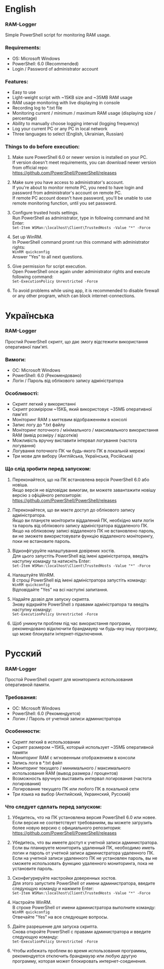  # English
 ### RAM-Logger
 Simple PowerShell script for monitoring RAM usage.
 
 ### Requirements:
 - OS: Microsoft Windows
 - PowerShell: 6.0 (Recommended)
 - Login / Password of administrator account
 
 ### Features:
 - Easy to use
 - Light-weight script with ~15KB size and ~35MB RAM usage
 - RAM usage monitoring with live displaying in console
 - Recording log to *.txt file
 - Monitoring current / minimum / maximum RAM usage (displaying size / percentage)
 - Ability to manually choose logging interval (logging frequency)
 - Log your current PC or any PC in local network
 - Three languages to select (English, Ukrainian, Russian)
 
 ### Things to do before execution:
 1. Make sure PowerShell 6.0 or newer version is installed on your PC. </br>
    If version doesn't meet requirements, you can download newer version from official repo: </br>
    https://github.com/PowerShell/PowerShell/releases
    
 2. Make sure you have access to administrator's account. </br>
    If you're about to monitor remote PC, you need to have login and password from administrator's account on remote PC. </br>
    If remote PC account doesn't have password, you'll be unable to use remote monitoring function, until you set password.
    
 3. Configure trusted hosts settings. </br>
    Run PowerShell as administrator, type in following command and hit Enter: </br>
    ```Set-Item WSMan:\localhost\Client\TrustedHosts -Value "*" -Force```
    
 4. Set up WinRM. </br>
    In PowerShell command promt run this command with administrator rights: </br>
    ```WinRM quickconfig``` </br>
    Answer "Yes" to all next questions.
    
 5. Give permission for script execution. </br>
    Open PowerShell once again under administrator rights and execute following command: </br>
    ```Set-ExecutionPolicy Unrestricted -Force```
 
 6. To avoid problems while using app, it is recommended to disable firewall or any other program, which can block internet-connections.
 
 # Українська
 ### RAM-Logger
 Простий PowerShell скрипт, що дає змогу відстежити використання оперативної пам'яті.
 
 ### Вимоги:
 - ОС: Microsoft Windows
 - PowerShell: 6.0 (Рекомендовано)
 - Логін / Пароль від облікового запису адміністратора
 
 ### Особливості:
 - Скрипт легкий у використанні
 - Скрипт розміріром ~15КБ, який використовує ~35МБ оперативної пам'яті
 - Моніторинг RAM з миттєвим відображенням в консолі
 - Запис логу до *.txt файлу
 - Моніторинг поточного / мінімального / максимального використання RAM (вивід розміру / відсотків)
 - Можливість вручну виставити інтервал логування (частота логування)
 - Логування поточного ПК чи будь-якого ПК в локальній мережі
 - Три мови для вибору (Англійська, Українська, Російська)
 
 ### Що слід зробити перед запуском:
 1. Переконайтеся, що на ПК встановлена версія PowerShell 6.0 або новіша. </br>
    Якщо версія не відповідає вимогам, ви можете завантажити новішу версію з офіційного репозиторія: </br>
    https://github.com/PowerShell/PowerShell/releases

 2. Переконайтеся, що ви маєте доступ до облікового запису адміністратора. </br>
    Якщо ви плануєте моніторити віддалений ПК, необхідно мати логін та пароль від облікового запису адміністратора віддаленого ПК. </br>
    Якщо на обліковому записі віддаленого ПК не встановлено пароль, ви не зможете використовувати функцію віддаленого моніторингу, поки не встановите пароль.
    
 3. Відконфігуруйте налаштування довірених хостів. </br>
    Для цього запустіть PowerShell від імені адміністратора, введіть наступну команду та натисніть Enter: </br>
    ```Set-Item WSMan:\localhost\Client\TrustedHosts -Value "*" -Force```
    
 4. Налаштуйте WinRM. </br>
    В строці PowerShell від імені адміністратора запустіть команду: </br>
    ```WinRM quickconfig``` </br>
    Відповідайте "Yes" на всі наступні запитання.
    
 5. Надайте дозвіл для запуску скрипта. </br>
    Знову відкрийте PowerShell з правами адміністратора та введіть наступну команду: </br>
    ```Set-ExecutionPolicy Unrestricted -Force```
 
 6. Щоб уникнути проблем під час використання програми, рекомендовано відключити брандмауер чи будь-яку іншу програму, що може блокувати інтернет-підключення.
 
 # Русский
 ### RAM-Logger
 Простой PowerShell скрипт для мониторинга использования оперативной памяти.
 
 ### Требования:
 - ОС: Microsoft Windows
 - PowerShell: 6.0 (Рекомендуется)
 - Логин / Пароль от учетной записи администратора
 
 ### Особенности:
 - Скрипт легкий в использовании
 - Скрипт размером ~15КБ, который использует ~35МБ оперативной памяти
 - Мониторинг RAM с мгновенным отображением в консоли
 - Запись лога в *.txt файл
 - Мониторинг текущего / минимального / максимального использования RAM (вывод размера / процентов)
 - Возможность вручную выставить интервал логирования (частота логирования)
 - Логирование текущего ПК или любого ПК в локальной сети
 - Три языка на выбор (Английский, Украинский, Русский)
 
 ### Что следует сделать перед запуском:
 1. Убедитесь, что на ПК установлена версия PowerShell 6.0 или новее. </br>
    Если версия не соответствует требованиям, вы можете загрузить более новую версию с официального репозитория: </br>
    https://github.com/PowerShell/PowerShell/releases    
    
 2. Убедитесь, что вы имеете доступ к учетной записи администратора. </br>
    Если вы планируете мониторить удаленный ПК, необходимо иметь логин и пароль от учетной записи администратора удаленного ПК. </br>
    Если на учетной записи удаленного ПК не установлен пароль, вы не сможете использовать функцию удаленного мониторинга, пока не установите пароль.
    
 3. Сконфигурируйте настройки доверенных хостов. </br>
    Для этого запустите PowerShell от имени администратора, введите следующую команду и нажмите Enter: </br>
    ```Set-Item WSMan:\localhost\Client\TrustedHosts -Value "*" -Force```
    
 4. Настройте WinRM. </br>
    В строке PowerShell от имени администратора выполните команду: </br>
    ```WinRM quickconfig``` </br>
    Отвечайте "Yes" на все следующие вопросы.
    
 5. Дайте разрешение для запуска скрипта. </br>
    Снова откройте PowerShell с правами администратора и введите следующую команду: </br>
    ```Set-ExecutionPolicy Unrestricted -Force```
 
 6. Чтобы избежать проблем во время использования программы, рекомендуется отключить брандмауэр или любую другую программу, которая может блокировать интернет-соединения.
